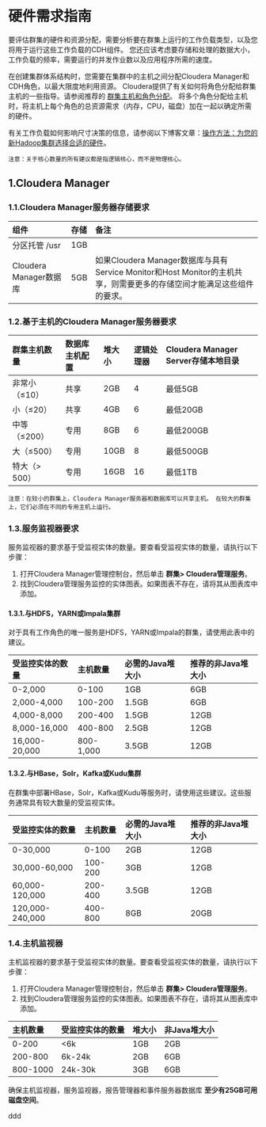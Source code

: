 硬件需求指南
================================================================================
要评估群集的硬件和资源分配，需要分析要在群集上运行的工作负载类型，以及您将用于运行这些工作负载的CDH组件。
您还应该考虑要存储和处理的数据大小，工作负载的频率，需要运行的并发作业数以及应用程序所需的速度。

在创建集群体系结构时，您需要在集群中的主机之间分配Cloudera Manager和CDH角色，以最大限度地利用资源。
Cloudera提供了有关如何将角色分配给群集主机的一些指导。请参阅推荐的 [群集主机和角色分配](https://www.cloudera.com/documentation/enterprise/latest/topics/cm_ig_host_allocations.html)。
将多个角色分配给主机时，将主机上每个角色的总资源需求（内存，CPU，磁盘）加在一起以确定所需的硬件。

有关工作负载如何影响尺寸决策的信息，请参阅以下博客文章：[操作方法：为您的新Hadoop集群选择合适的硬件](http://blog.cloudera.com/blog/2013/08/how-to-select-the-right-hardware-for-your-new-hadoop-cluster/)。
```
注意：关于核心数量的所有建议都是指逻辑核心，而不是物理核心。
```

## 1.Cloudera Manager

### 1.1.Cloudera Manager服务器存储要求

| 组件 | 存储 | 备注 |
| :------------- | :------------- | :-------------- |
| 分区托管 /usr | 1GB |  |
| Cloudera Manager数据库 | 5GB | 如果Cloudera Manager数据库与具有Service Monitor和Host Monitor的主机共享，则需要更多的存储空间才能满足这些组件的要求。 |

### 1.2.基于主机的Cloudera Manager服务器要求

| 群集主机数量 | 数据库主机配置 | 堆大小 | 逻辑处理器 | Cloudera Manager Server存储本地目录 |
| :--------- | :---------- | :------ | :------ | :-------------------------------- |
| 非常小（≤10） | 共享 | 2GB | 4 | 最低5GB |
| 小（≤20） | 共享 | 4GB | 6 | 最低20GB |
| 中等（≤200） | 专用 | 8GB | 6 | 最低200GB |
| 大（≤500） | 专用 | 10GB | 8 | 最低500GB |
| 特大（> 500） | 专用 | 16GB | 16 | 最低1TB |

```
注意：在较小的群集上，Cloudera Manager服务器和数据库可以共享主机。 在较大的群集上，它们必须在不同的专用主机上运行。
```

### 1.3.服务监视器要求
服务监视器的要求基于受监视实体的数量。要查看受监视实体的数量，请执行以下步骤：
1. 打开Cloudera Manager管理控制台，然后单击 **群集> Cloudera管理服务**。
2. 找到Cloudera管理服务监控的实体图表。如果图表不存在，请将其从图表库中添加。

#### 1.3.1.与HDFS，YARN或Impala集群
对于具有工作角色的唯一服务是HDFS，YARN或Impala的群集，请使用此表中的建议。

| 受监控实体的数量 | 主机数量 | 必需的Java堆大小 | 推荐的非Java堆大小 |
| :---------- | :-------- | :------------- | :-------------- |
| 0-2,000 | 0-100 | 1GB | 6GB |
| 2,000-4,000 | 100-200 | 1.5GB | 6GB |
| 4,000-8,000 | 200-400 | 1.5GB | 12GB |
| 8,000-16,000 | 400-800 | 2.5GB | 12GB |
| 16,000-20,000 | 800-1,000 | 3.5GB | 12GB |

#### 1.3.2.与HBase，Solr，Kafka或Kudu集群
在群集中部署HBase，Solr，Kafka或Kudu等服务时，请使用这些建议。这些服务通常具有较大数量的受监视实体。

| 受监控实体的数量 | 主机数量 | 必需的Java堆大小 | 推荐的非Java堆大小 |
| :---------- | :-------- | :------------- | :-------------- |
| 0-30,000 | 0-100 | 2GB | 12GB |
| 30,000-60,000 | 100-200 | 3GB | 12GB |
| 60,000-120,000 | 200-400 | 3.5GB | 12GB |
| 120,000-240,000 | 400-800 | 8GB | 20GB |

### 1.4.主机监视器
主机监视器的要求基于受监视实体的数量。要查看受监视实体的数量，请执行以下步骤：
1. 打开Cloudera Manager管理控制台，然后单击 **群集> Cloudera管理服务**。
2. 找到Cloudera管理服务监控的实体图表。如果图表不存在，请将其从图表库中添加。

| 主机数量 | 受监控实体的数量 | 堆大小 | 非Java堆大小 |
| :---------- | :-------- | :------------- | :-------------- |
| 0-200 | <6k | 1GB | 2GB |
| 200-800 | 6k-24k | 2GB | 6GB |
| 800-1000 | 24k-30k | 3GB | 6GB |

确保主机监视器，服务监视器，报告管理器和事件服务器数据库 **至少有25GB可用磁盘空间**。











































ddd
